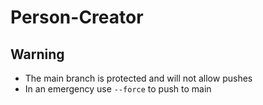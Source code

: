 # Person-Creator

## Warning

* The main branch is protected and will not allow pushes
* In an emergency use `--force` to push to main
